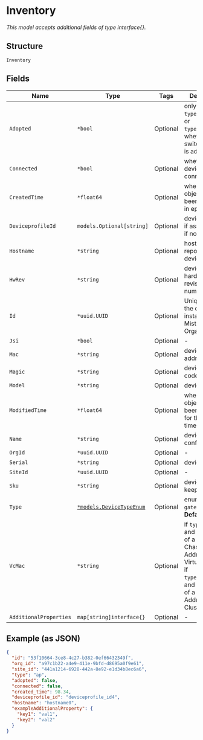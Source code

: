 
# Inventory

*This model accepts additional fields of type interface{}.*

## Structure

`Inventory`

## Fields

| Name | Type | Tags | Description |
|  --- | --- | --- | --- |
| `Adopted` | `*bool` | Optional | only if `type`==`switch` or `type`==`gateway`, whether the switch/gateway is adopted |
| `Connected` | `*bool` | Optional | whether the device is connected |
| `CreatedTime` | `*float64` | Optional | when the object has been created, in epoch |
| `DeviceprofileId` | `models.Optional[string]` | Optional | deviceprofile id if assigned, null if not assigned |
| `Hostname` | `*string` | Optional | hostname reported by the device |
| `HwRev` | `*string` | Optional | device hardware revision number |
| `Id` | `*uuid.UUID` | Optional | Unique ID of the object instance in the Mist Organnization |
| `Jsi` | `*bool` | Optional | - |
| `Mac` | `*string` | Optional | device MAC address |
| `Magic` | `*string` | Optional | device claim code |
| `Model` | `*string` | Optional | device model |
| `ModifiedTime` | `*float64` | Optional | when the object has been modified for the last time, in epoch |
| `Name` | `*string` | Optional | device name if configured |
| `OrgId` | `*uuid.UUID` | Optional | - |
| `Serial` | `*string` | Optional | device serial |
| `SiteId` | `*uuid.UUID` | Optional | - |
| `Sku` | `*string` | Optional | device stock keeping unit |
| `Type` | [`*models.DeviceTypeEnum`](../../doc/models/device-type-enum.md) | Optional | enum: `ap`, `gateway`, `switch`<br>**Default**: `"ap"` |
| `VcMac` | `*string` | Optional | if `type`==`switch` and device part of a Virtual Chassis, MAC Address of the Virtual Chassis. if `type`==`gateway` and device part of a Clust, MAC Address of the Cluster |
| `AdditionalProperties` | `map[string]interface{}` | Optional | - |

## Example (as JSON)

```json
{
  "id": "53f10664-3ce8-4c27-b382-0ef66432349f",
  "org_id": "a97c1b22-a4e9-411e-9bfd-d8695a0f9e61",
  "site_id": "441a1214-6928-442a-8e92-e1d34b8ec6a6",
  "type": "ap",
  "adopted": false,
  "connected": false,
  "created_time": 98.34,
  "deviceprofile_id": "deviceprofile_id4",
  "hostname": "hostname0",
  "exampleAdditionalProperty": {
    "key1": "val1",
    "key2": "val2"
  }
}
```

